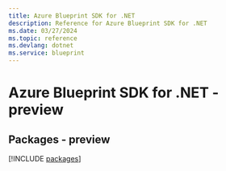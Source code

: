 ```yaml
---
title: Azure Blueprint SDK for .NET
description: Reference for Azure Blueprint SDK for .NET
ms.date: 03/27/2024
ms.topic: reference
ms.devlang: dotnet
ms.service: blueprint
---
```

# Azure Blueprint SDK for .NET - preview
## Packages - preview
[!INCLUDE [packages](blueprint-index.md)]